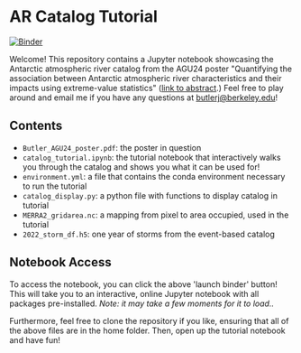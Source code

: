# AR Catalog Tutorial

[![Binder](https://mybinder.org/badge_logo.svg)](https://mybinder.org/v2/gh/jbbutler/AR-Catalog-Tutorial/HEAD?labpath=catalog_tutorial.ipynb)

Welcome! This repository contains a Jupyter notebook showcasing the Antarctic atmospheric river catalog from the AGU24 poster "Quantifying the association between Antarctic atmospheric river characteristics and their impacts using extreme-value statistics" ([link to abstract](https://agu.confex.com/agu/agu24/meetingapp.cgi/Paper/1653296).) Feel free to play around and email me if you have any questions at butlerj@berkeley.edu!

## Contents
+ `Butler_AGU24_poster.pdf`: the poster in question
+ `catalog_tutorial.ipynb`: the tutorial notebook that interactively walks you through the catalog and shows you what it can be used for!
+ `environment.yml`: a file that contains the conda environment necessary to run the tutorial
+ `catalog_display.py`: a python file with functions to display catalog in tutorial
+ `MERRA2_gridarea.nc`: a mapping from pixel to area occupied, used in the tutorial
+ `2022_storm_df.h5`: one year of storms from the event-based catalog

## Notebook Access

To access the notebook, you can click the above 'launch binder' button! This will take you to an interactive, online Jupyter notebook with all packages pre-installed. *Note: it may take a few moments for it to load..*

Furthermore, feel free to clone the repository if you like, ensuring that all of the above files are in the home folder. Then, open up the tutorial notebook and have fun!
